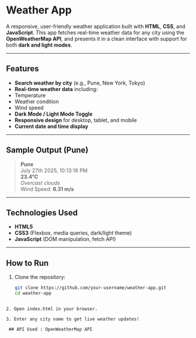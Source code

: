 #  Weather App

A responsive, user-friendly weather application built with **HTML**, **CSS**, and **JavaScript**. This app fetches real-time weather data for any city using the **OpenWeatherMap API**, and presents it in a clean interface with support for both **dark and light modes**.

---

##  Features

-  **Search weather by city** (e.g., Pune, New York, Tokyo)
-   **Real-time weather data** including:
- Temperature
- Weather condition
- Wind speed
-  **Dark Mode / Light Mode Toggle**
-  **Responsive design** for desktop, tablet, and mobile
-  **Current date and time display**

---

##  Sample Output (Pune)

> **Pune**  
> July 27th 2025, 10:13:16 PM  
>  **23.4°C**  
>  *Overcast clouds*  
>  Wind Speed: **6.31 m/s**

---

##  Technologies Used

- **HTML5**
- **CSS3** (Flexbox, media queries, dark/light theme)
- **JavaScript** (DOM manipulation, fetch API)

---

##  How to Run

1. Clone the repository:
   ```bash
   git clone https://github.com/your-username/weather-app.git
   cd weather-app
```

2. Open index.html in your browser.

3. Enter any city name to get live weather updates!

 ## API Used : OpenWeatherMap API

